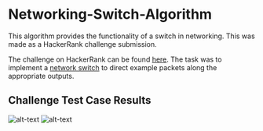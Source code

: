 # Networking-Switch-Algorithm
This algorithm provides the functionality of a switch in networking. This was made as a HackerRank challenge submission.

The challenge on HackerRank can be found [here](https://www.hackerrank.com/companies/vmware/challenges/mac-learning).
The task was to implement a [network switch](https://en.wikipedia.org/wiki/Network_switch) to direct example packets along the appropriate outputs.

Challenge Test Case Results
---
![alt-text](http://i.imgur.com/7bXT8XR.png "Results")
![alt-text](http://i.imgur.com/6ZeQEQH.png "Results")
